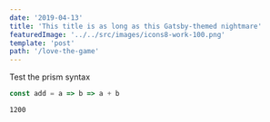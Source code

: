 ```yaml
---
date: '2019-04-13'
title: 'This title is as long as this Gatsby-themed nightmare'
featuredImage: '../../src/images/icons8-work-100.png'
template: 'post'
path: '/love-the-game'
---
```


Test the prism syntax

```javascript
const add = a => b => a + b
```

```terminal
1200
```
